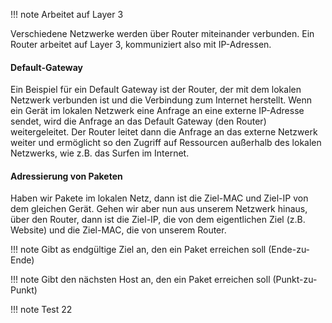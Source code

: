 !!! note
    Arbeitet auf Layer 3

Verschiedene Netzwerke werden über Router miteinander verbunden. Ein Router arbeitet auf Layer 3, kommuniziert also mit IP-Adressen.

#### Default-Gateway
Ein Beispiel für ein Default Gateway ist der Router, der mit dem lokalen Netzwerk verbunden ist und die Verbindung zum Internet herstellt. Wenn ein Gerät im lokalen Netzwerk eine Anfrage an eine externe IP-Adresse sendet, wird die Anfrage an das Default Gateway (den Router) weitergeleitet. Der Router leitet dann die Anfrage an das externe Netzwerk weiter und ermöglicht so den Zugriff auf Ressourcen außerhalb des lokalen Netzwerks, wie z.B. das Surfen im Internet.

#### Adressierung von Paketen
Haben wir Pakete im lokalen Netz, dann ist die Ziel-MAC und Ziel-IP von dem gleichen Gerät.
Gehen wir aber nun aus unserem Netzwerk hinaus, über den Router, dann ist die Ziel-IP, die von dem eigentlichen Ziel (z.B. Website) und die Ziel-MAC, die von unserem Router.

!!! note
    Gibt as endgültige Ziel an, den ein Paket erreichen soll (Ende-zu-Ende)

!!! note
Gibt den nächsten Host an, den ein Paket erreichen soll (Punkt-zu-Punkt)

!!! note
    Test 22


